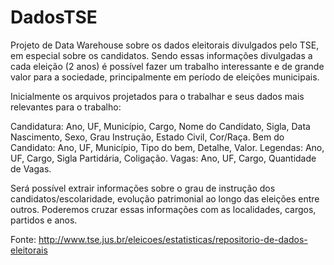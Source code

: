 # DadosTSE

Projeto de Data Warehouse sobre os dados eleitorais divulgados pelo TSE, em especial sobre os candidatos. Sendo essas informações divulgadas a cada eleição (2 anos) é possível fazer um trabalho interessante e de grande valor para a sociedade, principalmente em período de eleições municipais. 

Inicialmente os arquivos projetados para o trabalhar e seus dados mais relevantes para o trabalho: 

Candidatura: 
     Ano, UF, Município, Cargo, Nome do Candidato, Sigla, Data Nascimento, Sexo, Grau Instrução, Estado Civil, Cor/Raça. 
Bem do Candidato: 
     Ano, UF, Município, Tipo do bem, Detalhe, Valor.
Legendas: 
     Ano, UF, Cargo, Sigla Partidária, Coligação.
Vagas: 
     Ano, UF, Cargo, Quantidade de Vagas.


Será possível extrair informações sobre o grau de instrução dos candidatos/escolaridade, evolução patrimonial ao longo das eleições entre outros. Poderemos cruzar essas informações com as localidades, cargos, partidos e anos.

Fonte: http://www.tse.jus.br/eleicoes/estatisticas/repositorio-de-dados-eleitorais
